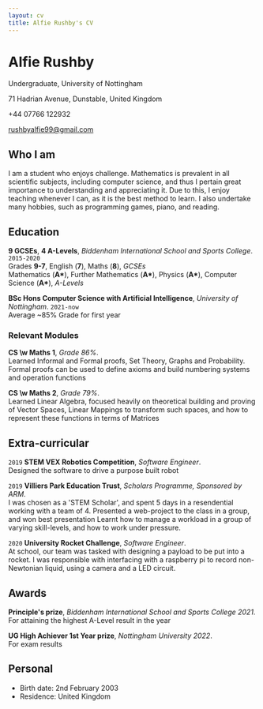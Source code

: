 ```yaml
---
layout: cv
title: Alfie Rushby's CV
---
```

# Alfie Rushby
Undergraduate, University of Nottingham

71 Hadrian Avenue, Dunstable, United Kingdom

+44 07766 122932

<div id="webaddress">
<a href="mailto: rushbyalfie99@gmail.com">rushbyalfie99@gmail.com</a>
</div>


## Who I am

I am a student who enjoys challenge. Mathematics is prevalent in all scientific subjects, including computer science,
and thus I pertain great importance to understanding and appreciating it. Due to this, I enjoy teaching whenever I can, as it is the best method to learn.
I also undertake many hobbies, such as programming games, piano, and reading. 


## Education

__9 GCSEs__, __4 A-Levels__, *Biddenham International School and Sports College*.
`2015-2020`<br>
Grades __9-7__, English (__7__), Maths (__8__), *GCSEs*<br>
Mathematics (__A\*__), Further Mathematics (__A\*__), Physics (__A\*__), Computer Science (__A\*__), *A-Levels*

__BSc Hons Computer Science with Artificial Intelligence__, *University of Nottingham*.
`2021-now` <br>
Average ~85% Grade for first year
 
### Relevant Modules

__CS \w Maths 1__, *Grade 86%*. <br>
 Learned Informal and Formal proofs, Set Theory, Graphs and Probability. Formal proofs can be used to define axioms and build numbering systems and operation functions

__CS \w Maths 2__, *Grade 79%*. <br>
 Learned Linear Algebra, focused heavily on theoretical building and proving of Vector Spaces, Linear Mappings to transform such spaces, and how to represent these functions in terms of Matrices



## Extra-curricular 


`2019`
__STEM VEX Robotics Competition__, *Software Engineer*. <br>
Designed the software to drive a purpose built robot

`2019`
__Villiers Park Education Trust__, *Scholars Programme, Sponsored by ARM*. <br>
I was chosen as a 'STEM Scholar', and spent 5 days in a resendential working with a team of 4.
Presented a web-project to the class in a group, and won best presentation
Learnt how to manage a workload in a group of varying skill-levels, and how to work under pressure.

`2020`
__University Rocket Challenge__, *Software Engineer*. <br>
At school, our team was tasked with designing a payload to be put
into a rocket. I was responsible with interfacing with a raspberry
pi to record non-Newtonian liquid, using a camera and a LED circuit.

## Awards

__Principle's prize__, *Biddenham International School and Sports College 2021*. <br>
For attaining the highest A-Level result in the year

__UG High Achiever 1st Year prize__, *Nottingham University 2022*. <br>
For exam results

## Personal
- Birth date: 2nd February 2003
- Residence: United Kingdom

<!-- ### Footer

Last updated: May 2013 -->


